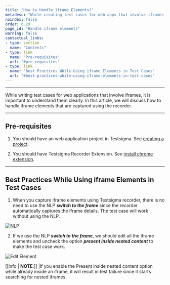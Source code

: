 ```yaml
---
title: "How to Handle iframe Elements?"
metadesc: "While creating test cases for web apps that involve iframes, it is important to understand them. Learn how to effectively handle iframe elements in Testsigma"
noindex: false
order: 6.29
page_id: "Handle iframe elements"
warning: false
contextual_links:
- type: section
  name: "Contents"
- type: link
  name: "Pre-requisites"
  url: "#pre-requisites"
- type: link
  name: "Best Practices While Using iframe Elements in Test Cases"
  url: "#best-practices-while-using-iframe-elements-in-test-cases"
---
```



---

While writing test cases for web applications that involve iframes, it is important to understand them clearly. In this article, we will discuss how to handle iframe elements that are captured using the recorder.

---
## **Pre-requisites**

1. You should have an web application project in Testsigma. See [creating a project](https://testsigma.com/docs/projects/overview/).

2. You should have Testsigma Recorder Extension. See [install chrome extension](https://testsigma.com/docs/test-step-recorder/install-chrome-extension/).


---

## **Best Practices While Using iframe Elements in Test Cases** 

1. When you capture iframe elements using Testsigma recorder, there is no need to use the NLP ***switch to the frame*** since the recorder automatically captures the iframe details. The test case will work without using the NLP.

![NLP](https://s3.amazonaws.com/static-docs.testsigma.com/new_images/projects/applications/switch.png)

2. If we use the NLP ***switch to the frame***, we should edit all the iframe elements and uncheck the option ***present inside nested content*** to make the test case work.

![Edit Element](https://s3.amazonaws.com/static-docs.testsigma.com/new_images/projects/applications/editelement2.png)


[[info | **NOTE**:]]
|If you enable the Present inside nested content option while already inside an iframe, it will result in test failure since it starts searching for nested iframes.



